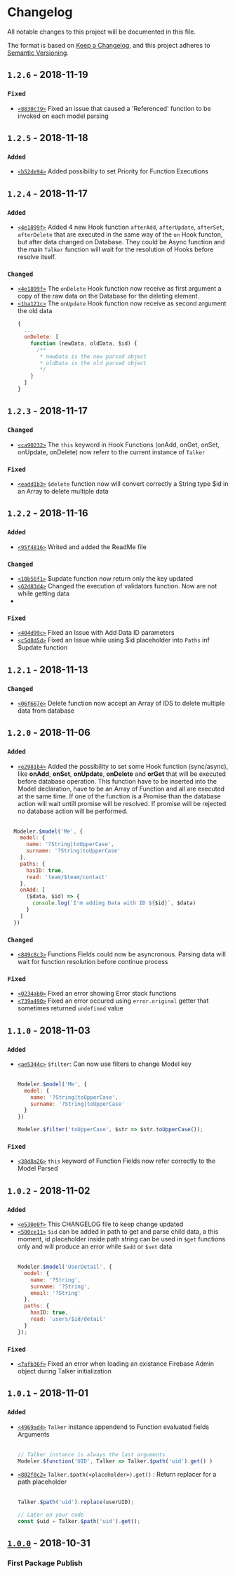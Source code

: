 # Changelog
All notable changes to this project will be documented in this file.

The format is based on [Keep a Changelog](https://keepachangelog.com/en/1.0.0/),
and this project adheres to [Semantic Versioning](https://semver.org/spec/v2.0.0.html).

## `1.2.6` - 2018-11-19
### `Fixed`
- [`<8830c79>`](https://github.com/marcocavanna/FireDataModeler/commit/8830c795428ad76e62e5fcfa997823abe591d204) Fixed an issue that caused a 'Referenced' function to be invoked on each model parsing

## `1.2.5` - 2018-11-18
### `Added`
- [`<b52de94>`](https://github.com/marcocavanna/FireDataModeler/commit/b52de946962cd2cf45ad037d2d0f075d2a1cab62) Added possibility to set Priority for Function Executions

## `1.2.4` - 2018-11-17
### `Added`
- [`<4e1899f>`](https://github.com/marcocavanna/FireDataModeler/commit/4e1899fd254da0e8767310e342c554834bf30ad6) Added 4 new Hook function `afterAdd`, `afterUpdate`, `afterSet`, `afterDelete` that are executed in the same way of the `on` Hook functon, but after data changed on Database. They could be Async function and the main `Talker` function will wait for the resolution of Hooks before resolve itself.

### `Changed`
- [`<4e1899f>`](https://github.com/marcocavanna/FireDataModeler/commit/4e1899fd254da0e8767310e342c554834bf30ad6) The `onDelete` Hook function now receive as first argument a copy of the raw data on the Database for the deleting element.
- [`<1ba121c>`](https://github.com/marcocavanna/FireDataModeler/commit/1ba121c8b000e84470ba8424ec339edbba5ad507) The `onUpdate` Hook function now receive as second argument the old data
  ```js
  {
    ...
    onDelete: [
      function (newData, oldData, $id) {
        /**
         * newData is the new parsed object
         * oldData is the old parsed object
         */
      }
    ]
  }
  ```

## `1.2.3` - 2018-11-17
### `Changed`
- [`<ca90232>`](https://github.com/marcocavanna/FireDataModeler/commit/ca9023283602889ab9f396710a030c4782c2a6de) The `this` keyword in Hook Functions (onAdd, onGet, onSet, onUpdate, onDelete) now referr to the current instance of `Talker`

### `Fixed`
- [`<eadd1b3>`](https://github.com/marcocavanna/FireDataModeler/commit/eadd1b322de015031015ecb7ca058f28810bdb71) `$delete` function now will convert correctly a String type $id in an Array to delete multiple data

## `1.2.2` - 2018-11-16
### `Added`
- [`<95f4816>`](https://github.com/marcocavanna/FireDataModeler/commit/95f481687da564b66428499b07187a30ac77ea8e) Writed and added the ReadMe file

### `Changed`
- [`<10b56f1>`](https://github.com/marcocavanna/FireDataModeler/commit/10b56f1882df2e312de700b0920f55ff2aec1f50) $update function now return only the key updated
- [`<62d83d4>`](https://github.com/marcocavanna/FireDataModeler/commit/62d83d46ed02a7479c3d9b1ee018c8c134c17289) Changed the execution of validators function. Now are not while getting data
- 
### `Fixed`
- [`<404d99c>`](https://github.com/marcocavanna/FireDataModeler/commit/404d99cdec4dedc4b3ecef5a736af8fa247374ba) Fixed an Issue with Add Data ID parameters
- [`<c5d8d5d>`](https://github.com/marcocavanna/FireDataModeler/commit/c5d8d5d7d4d57111954363fcffc6d9d2a8db618d) Fixed an Issue while using $id placeholder into `Paths` inf $update function

## `1.2.1` - 2018-11-13
### `Changed`
- [`<06f667e>`](https://github.com/marcocavanna/FireDataModeler/commit/06f667e61d47fee4b51d527e710a7ec831e67add) Delete function now accept an Array of IDS to delete multiple data from database

## `1.2.0` - 2018-11-06
### `Added`
- [`<e2981b4>`](https://github.com/marcocavanna/FireDataModeler/commit/e2981b4ab86cf72efa2ae12af7f20e1e3040c57f) Added the possibility to set some Hook function (sync/async), like __onAdd__, __onSet__, __onUpdate__, __onDelete__ and __orGet__ that will be executed before database operation. This function have to be inserted into the Model declaration, have to be an Array of Function and all are executed at the same time.
If one of the function is a Promise than the database action will wait untill promise will be resolved. If promise will be rejected no database action will be performed.<br><br>
```js
  Modeler.$model('Me', {
    model: {
      name: '?String|toUpperCase',
      surname: '?String|toUpperCase'
    },
    paths: {
      hasID: true,
      read: 'team/$team/contact'
    },
    onAdd: [
      ($data, $id) => {
        console.log(`I'm adding Data with ID ${$id}`, $data)
      }
    ]
  })
```

### `Changed`
- [`<849c8c3>`](https://github.com/marcocavanna/FireDataModeler/commit/849c8c3649a73c17f46734205e55d331f8250e7c) Functions Fields could now be asyncronous. Parsing data will wait for function resolution before continue process

### `Fixed`
- [`<0234ab0>`](https://github.com/marcocavanna/FireDataModeler/commit/0234ab01547bdb92e01e9bd571a6560075ba4e64) Fixed an error showing Error stack functions
- [`<739a490>`](https://github.com/marcocavanna/FireDataModeler/commit/739a490af6fd72c3905039197eb49706076f40aa) Fixed an error occured using `error.original` getter that sometimes returned `undefined` value

## `1.1.0` - 2018-11-03
### `Added`
- [`<ae5344c>`](https://github.com/marcocavanna/FireDataModeler/commit/ae5344cba46063e21ee62f8910a11d4f249f9582) `$filter`: Can now use filters to change Model key<br><br>
  ```js
  Modeler.$model('Me', {
    model: {
      name: '?String|toUpperCase',
      surname: '?String|toUpperCase'
    }
  })

  Modeler.$filter('toUpperCase', $str => $str.toUpperCase());
  ```

### `Fixed`
- [`<38d8a26>`](https://github.com/marcocavanna/FireDataModeler/commit/38d8a26bcc605aaaabdd4ed6e80fc73e71e20bcb) `this` keyword of Function Fields now refer correctly to the Model Parsed

## `1.0.2` - 2018-11-02
### `Added`
- [`<e530e0f>`](https://github.com/marcocavanna/FireDataModeler/commit/e530e0f89ee4083e0ea5186b78f6a0d672ed6047)  This CHANGELOG file to keep change updated
- [`<580ce11>`](https://github.com/marcocavanna/FireDataModeler/commit/580ce115856bbd02df29f512d1576320606c969e) `$id` can be added in path to get and parse child data, a this moment, id placeholder inside path string can be used in `$get` functions only and will produce an error while `$add` or `$set` data<br><br>
  ```js
  Modeler.$model('UserDetail', {
    model: {
      name: '?String',
      surname: '?String',
      email: '?String'
    },
    paths: {
      hasID: true,
      read: 'users/$id/detail'
    }
  });
  ```

### `Fixed`
- [`<7afb36f>`](https://github.com/marcocavanna/FireDataModeler/commit/7afb36fe54f523f387bbab71d3f24279f2fb80a8) Fixed an error when loading an existance Firebase Admin object during Talker initialization

## `1.0.1` - 2018-11-01
### `Added`
- [`<4969ad4>`](https://github.com/marcocavanna/FireDataModeler/commit/d969ad49c040ba5a9e5db4445460395a25928fa8) `Talker` instance appendend to Function evaluated fields Arguments<br><br>
  ```js
  // Talker instance is always the last arguments
  Modeler.$function('UID', Talker => Talker.$path('uid').get() )
  ```
- [`<802f0c2>`](https://github.com/marcocavanna/FireDataModeler/commit/802f0c27fd883484d990946ab892a7af3cb4e25e) `Talker.$path(<placeholder>).get()` : Return replacer for a path placeholder<br><br>
  ```js
  Talker.$path('uid').replace(userUID);

  // Later on your code
  const $uid = Talker.$path('uid').get();
  ```

## [`1.0.0`](https://github.com/marcocavanna/FireDataModeler/commit/0db0fce2d16eb4cfe1bd274edf49272de5914e79) - 2018-10-31
### First Package Publish